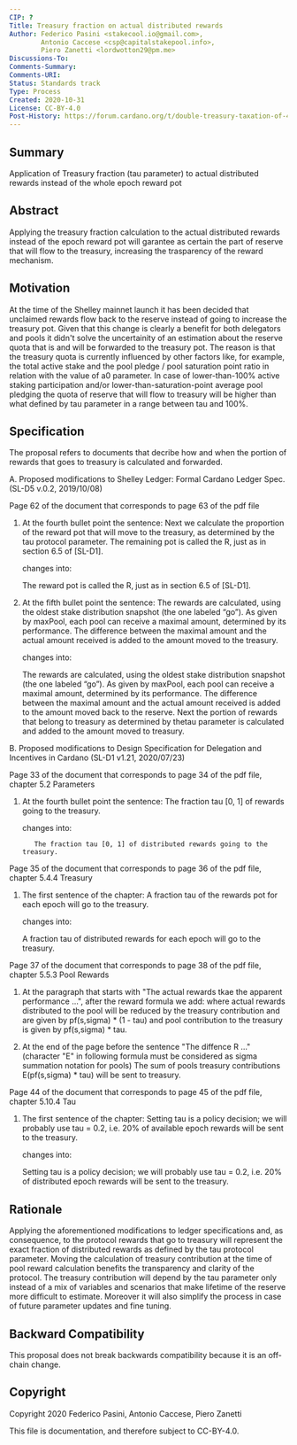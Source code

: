 ```yaml
---
CIP: ?
Title: Treasury fraction on actual distributed rewards
Author: Federico Pasini <stakecool.io@gmail.com>,
        Antonio Caccese <csp@capitalstakepool.info>,
        Piero Zanetti <lordwotton29@pm.me>
Discussions-To: 
Comments-Summary: 
Comments-URI: 
Status: Standards track
Type: Process
Created: 2020-10-31
License: CC-BY-4.0
Post-History: https://forum.cardano.org/t/double-treasury-taxation-of-40-and-possible-workarounds/41461 and https://forum.cardano.org/t/cip-treasury-fraction-on-actual-distributed-rewards/41697
---
```


## Summary

Application of Treasury fraction (tau parameter) to actual distributed rewards instead of the whole epoch reward pot

## Abstract

Applying the treasury fraction calculation to the actual distributed rewards instead of the epoch reward pot will garantee as certain the part of reserve that will flow to the treasury, increasing the trasparency of the reward mechanism. 

## Motivation

At the time of the Shelley mainnet launch it has been decided that unclaimed rewards flow back to the reserve instead of going to increase the treasury pot.
Given that this change is clearly a benefit for both delegators and pools it didn't solve the uncertainity of an estimation about the reserve quota that is and will be forwarded to the treasury pot.
The reason is that the treasury quota is currently influenced by other factors like, for example, the total active stake and the pool pledge / pool saturation point ratio in relation with the value of a0 parameter.
In case of lower-than-100% active staking participation and/or lower-than-saturation-point average pool pledging the quota of reserve that will flow to treasury will be higher than what defined by tau parameter in a range between tau and 100%.

## Specification

The proposal refers to documents that decribe how and when the portion of rewards that goes to treasury is calculated and forwarded.

A. Proposed modifications to Shelley Ledger: Formal Cardano Ledger Spec. (SL-D5 v.0.2, 2019/10/08)

   Page 62 of the document that corresponds to page 63 of the pdf file

   1. At the fourth bullet point the sentence:
   	Next we calculate the proportion of the reward pot that will move to the treasury, as determined by the tau protocol parameter. The remaining pot is called the R, just as in section 6.5 of [SL-D1].
	    
      changes into:
      
	    The reward pot is called the R, just as in section 6.5 of [SL-D1].
	    
   2. At the fifth bullet point the sentence:
	    The rewards are calculated, using the oldest stake distribution snapshot (the one labeled “go”). As given by maxPool, each pool can receive a maximal amount, determined by its performance. The difference between the maximal amount and the actual amount received is added to the amount moved to the treasury.
      
      changes into:
      
	    The rewards are calculated, using the oldest stake distribution snapshot (the one labeled “go”). As given by maxPool, each pool can receive a maximal amount, determined by its performance. The difference between the maximal amount and the actual amount received is added to the amount moved back to the reserve. Next the portion of rewards that belong to treasury as determined by thetau parameter is calculated and added to the amount moved to treasury.


B. Proposed modifications to Design Specification for Delegation and Incentives in Cardano (SL-D1 v1.21, 2020/07/23) 

   Page 33 of the document that corresponds to page 34 of the pdf file, chapter 5.2 Parameters
   
   1. At the fourth bullet point the sentence:
	     The fraction tau [0, 1] of rewards going to the treasury.

      changes into:
     
     	     The fraction tau [0, 1] of distributed rewards going to the treasury.

   Page 35 of the document that corresponds to page 36 of the pdf file, chapter 5.4.4 Treasury

   1. The first sentence of the chapter:
	     A fraction tau of the rewards pot for each epoch will go to the treasury.
	   
      changes into:
             
	     A fraction tau of distributed rewards for each epoch will go to the treasury.
		 
   Page 37 of the document that corresponds to page 38 of the pdf file, chapter 5.5.3 Pool Rewards

   1. At the paragraph that starts with "The actual rewards tkae the apparent performance ...", after the reward formula we add:
	     where actual rewards distributed to the pool will be reduced by the treasury contribution and are given by pf(s,sigma) * (1 - tau)
	     and pool contribution to the treasury is given by pf(s,sigma) * tau.
	     
   2. At the end of the page before the sentence "The diffence R ..." (character "E" in following formula must be considered as sigma summation notation for pools)
	     The sum of pools treasury contributions E(pf(s,sigma) * tau) will be sent to treasury.
		
   Page 44 of the document that corresponds to page 45 of the pdf file, chapter 5.10.4 Tau

   1. The first sentence of the chapter:
	     Setting tau is a policy decision; we will probably use tau = 0.2, i.e. 20% of available epoch rewards will be sent to the treasury.
	     
      changes into:
	     
	     Setting tau is a policy decision; we will probably use tau = 0.2, i.e. 20% of distributed epoch rewards will be sent to the treasury.


## Rationale

Applying the aforementioned modifications to ledger specifications and, as consequence, to the protocol rewards that go to treasury will represent the exact fraction of distributed rewards as defined by the tau protocol parameter. 
Moving the calculation of treasury contribution at the time of pool reward calculation benefits the transparency and clarity of the protocol.
The treasury contribution will depend by the tau parameter only instead of a mix of variables and scenarios that make lifetime of the reserve more difficult to estimate.
Moreover it will also simplify the process in case of future parameter updates and fine tuning.

## Backward Compatibility

This proposal does not break backwards compatibility because it is an off-chain change.

## Copyright

Copyright 2020 Federico Pasini, Antonio Caccese, Piero Zanetti

This file is documentation, and therefore subject to CC-BY-4.0.
